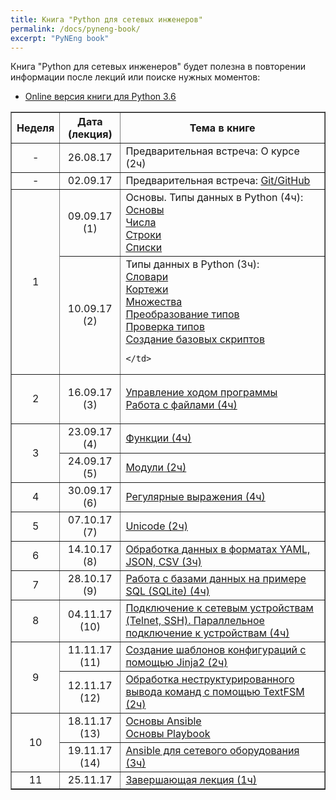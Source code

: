 ```yaml
---
title: Книга "Python для сетевых инженеров"
permalink: /docs/pyneng-book/
excerpt: "PyNEng book"
---
```


Книга "Python для сетевых инженеров" будет полезна в повторении информации после лекций или поиске нужных моментов:

* [Online версия книги для Python 3.6](https://www.gitbook.com/book/natenka/pyneng/details)

<table border="1" cellpadding="4" cellspacing="0">
 <tr>
    <th align="center">Неделя</th>
    <th align="center">Дата (лекция)</th>
    <th align="center">Тема в книге</th>
 </tr>
 <tr>
    <td align="center">-</td>
    <td align="center">26.08.17</td>
    <td>Предварительная встреча: О курсе (2ч)</td>
 </tr>
 <tr>
    <td align="center">-</td>
    <td align="center">02.09.17</td>
    <td>Предварительная встреча: <a href="https://natenka.gitbooks.io/pyneng/content/book/01_intro/git-github/">Git/GitHub</a></td>
 </tr>
 <tr>
    <td rowspan="2" align="center">1</td>
    <td align="center">09.09.17 (1)</td>
    <td>
Основы. Типы данных в Python (4ч):
<br>
<a href="https://natenka.gitbooks.io/pyneng/content/book/02_start/"> Основы</a>
<br>
<a href="https://natenka.gitbooks.io/pyneng/content/book/03_data_structures/3_numbers.html"> Числа</a>
<br>
<a href="https://natenka.gitbooks.io/pyneng/content/book/03_data_structures/4_strings.html"> Строки</a>
<br>
<a href="https://natenka.gitbooks.io/pyneng/content/book/03_data_structures/5_lists.html"> Списки</a>

</td>
 </tr>
 <tr>
    <td align="center">10.09.17 (2)</td>
    <td>
Типы данных в Python (3ч):
<br>
<a href="https://natenka.gitbooks.io/pyneng/content/book/03_data_structures/6_dicts.html"> Словари</a><br>
<a href="https://natenka.gitbooks.io/pyneng/content/book/03_data_structures/7_tuple.html"> Кортежи</a><br>
<a href="https://natenka.gitbooks.io/pyneng/content/book/03_data_structures/8_set.html"> Множества</a><br>
<a href="https://natenka.gitbooks.io/pyneng/content/book/03_data_structures/9_convert_type.html"> Преобразование типов</a><br>
<a href="https://natenka.gitbooks.io/pyneng/content/book/03_data_structures/9a_check_type.html"> Проверка типов</a><br>
<a href="https://natenka.gitbooks.io/pyneng/content/book/04_basic_scripts/"> Создание базовых скриптов</a><br>

    </td>
 </tr>
 <tr>
    <td align="center">2</td>
    <td align="center">16.09.17 (3)</td>
    <td>

<a href="https://natenka.gitbooks.io/pyneng/content/book/05_control_structures/">Управление ходом программы</a><br>
<a href="https://natenka.gitbooks.io/pyneng/content/book/06_files/">Работа с файлами (4ч)</a>

</td>
 </tr>
 <tr>
    <td rowspan="2" align="center">3</td>
    <td align="center">23.09.17 (4)</td>
    <td>
<a href="https://natenka.gitbooks.io/pyneng/content/book/07_functions/">Функции (4ч)</a></td>
 </tr>
 <tr>
    <td align="center">24.09.17 (5)</td>
    <td><a href="https://natenka.gitbooks.io/pyneng/content/book/08_modules/">Модули (2ч)</a></td>
 </tr>
 <tr>
    <td align="center">4</td>
    <td align="center">30.09.17 (6)</td>
    <td><a href="https://natenka.gitbooks.io/pyneng/content/book/09_regex/">Регулярные выражения (4ч)</a></td>
 </tr>
 <tr>
    <td align="center">5</td>
    <td align="center">07.10.17 (7)</td>
    <td><a href="https://natenka.gitbooks.io/pyneng/content/book/16_additional_info/unicode/">Unicode (2ч)</a></td>
 </tr>
 <tr>
    <td align="center">6</td>
    <td align="center">14.10.17 (8)</td>
    <td><a href="https://natenka.gitbooks.io/pyneng/content/book/10_serialization/">Обработка данных в форматах YAML, JSON, CSV (3ч)</a></td>
 </tr>
 <tr>
    <td align="center">7</td>
    <td align="center">28.10.17 (9)</td>
    <td><a href="https://natenka.gitbooks.io/pyneng/content/book/11_db/">Работа с базами данных на примере SQL (SQLite) (4ч)</a></td>
 </tr>
 <tr>
    <td align="center">8</td>
    <td align="center">04.11.17 (10)</td>
    <td><a href="https://natenka.gitbooks.io/pyneng/content/book/12_ssh_telnet/">Подключение к сетевым устройствам (Telnet, SSH). Параллельное подключение к устройствам (4ч)</a></td>
 </tr>
 <tr>
    <td rowspan="2" align="center">9</td>
    <td align="center">11.11.17 (11)</td>
    <td><a href="https://natenka.gitbooks.io/pyneng/content/book/13_jinja2/">Создание шаблонов конфигураций с помощью Jinja2 (2ч)</a></td>
 </tr>
 <tr>
    <td align="center">12.11.17 (12)</td>
    <td><a href="https://natenka.gitbooks.io/pyneng/content/book/14_textfsm/">Обработка неструктурированного вывода команд с помощью TextFSM (2ч)</a></td>
 </tr>
 <tr>
    <td rowspan="2" align="center">10</td>
    <td align="center">18.11.17 (13)</td>
    <td>
<a href="https://natenka.gitbooks.io/pyneng/content/book/15_ansible/1_ansible_basics/">Основы Ansible</a>
<br>
<a href="https://natenka.gitbooks.io/pyneng/content/book/15_ansible/2_playbook_basics/">Основы Playbook</a>
</td>
 </tr>
 <tr>
    <td align="center">19.11.17 (14)</td>
    <td><a href="https://natenka.gitbooks.io/pyneng/content/book/15_ansible/3_network_modules/">Ansible для сетевого оборудования (3ч)</a></td>
 </tr> 
 <tr>
    <td align="center">11</td>
    <td align="center">25.11.17</td>
    <td><a href="https://natenka.gitbooks.io/pyneng/content/resources/">Завершающая лекция (1ч)</a></td>
 </tr>
</table>

